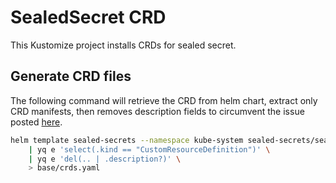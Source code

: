 # SealedSecret CRD
This Kustomize project installs CRDs for sealed secret.

## Generate CRD files
The following command will retrieve the CRD from helm chart, extract only CRD manifests, then removes description fields
to circumvent the issue posted [here](https://github.com/prometheus-community/helm-charts/issues/1500).
```sh
helm template sealed-secrets --namespace kube-system sealed-secrets/sealed-secrets --include-crds \
    | yq e 'select(.kind == "CustomResourceDefinition")' \
    | yq e 'del(.. | .description?)' \
    > base/crds.yaml
```
